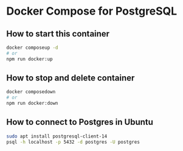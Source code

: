 # Docker Compose for PostgreSQL

## How to start this container

```bash
docker composeup -d
# or
npm run docker:up
```

## How to stop and delete container

```bash
docker composedown
# or
npm run docker:down
```

## How to connect to Postgres in Ubuntu

```bash
sudo apt install postgresql-client-14
psql -h localhost -p 5432 -d postgres -U postgres
```
